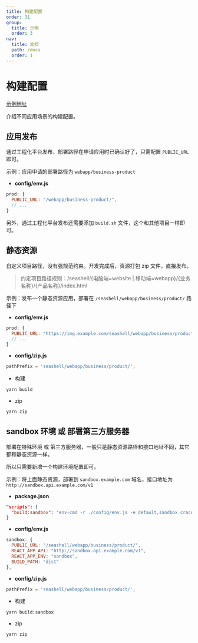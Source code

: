 ```yaml
---
title: 构建配置
order: 31
group:
  title: 示例
  order: 3
nav:
  title: 文档
  path: /docs
  order: 1
---
```


# 构建配置

[示例地址](https://github.com/doly-dev/cra-template-doly-examples/tree/main/examples/basic)

介绍不同应用场景的构建配置。

## 应用发布

通过工程化平台发布，部署路径在申请应用时已确认好了，只需配置 `PUBLIC_URL` 即可。

示例：应用申请的部署路径为 `webapp/business-product`

- **config/env.js**

```javascript
prod: {
  PUBLIC_URL: "/webapp/business-product/",
  // ...
}
```

另外，通过工程化平台发布还需要添加 `build.sh` 文件，这个和其他项目一样即可。

## 静态资源

自定义项目路径，没有强规范约束。开发完成后，资源打包 zip 文件，直接发布。

> 约定项目路径规则：/seashell/{电脑端=website | 移动端=webapp}/{业务名称}/{产品名称}/index.html

示例：发布一个静态资源应用，部署在 `/seashell/webapp/business/product/` 路径下

- **config/env.js**

```javascript
prod: {
  PUBLIC_URL: "https://img.example.com/seashell/webapp/business/product/",
  // ...
}
```

- **config/zip.js**

```javascript
pathPrefix = 'seashell/webapp/business/product/';
```

- 构建

```bash
yarn build
```

- zip

```bash
yarn zip
```

## sandbox 环境 或 部署第三方服务器

部署在特殊环境 或 第三方服务器，一般只是静态资源路径和接口地址不同，其它都和静态资源一样。

所以只需要新增一个构建环境配置即可。

示例：将上面静态资源，部署到 `sandbox.example.com` 域名，接口地址为 `http://sandbox.api.example.com/v1`

- **package.json**

```json
"scripts": {
  "build:sandbox": "env-cmd -r ./config/env.js -e default,sandbox craco build",
}
```

- **config/env.js**

```javascript
sandbox: {
  PUBLIC_URL: "/seashell/webapp/business/product/",
  REACT_APP_API: "http://sandbox.api.example.com/v1",
  REACT_APP_ENV: "sandbox",
  BUILD_PATH: "dist"
},
```

- **config/zip.js**

```javascript
pathPrefix = 'seashell/webapp/business/product/';
```

- 构建

```bash
yarn build:sandbox
```

- zip

```bash
yarn zip
```
